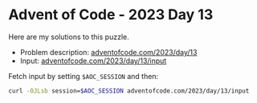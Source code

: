 # Advent of Code - 2023 Day 13
Here are my solutions to this puzzle.

* Problem description: [adventofcode.com/2023/day/13](https://adventofcode.com/2023/day/13)
* Input: [adventofcode.com/2023/day/13/input](https://adventofcode.com/2023/day/13/input)

Fetch input by setting `$AOC_SESSION` and then:
```bash
curl -OJLsb session=$AOC_SESSION adventofcode.com/2023/day/13/input
```
